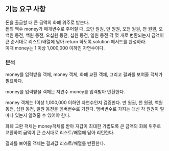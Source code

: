 ## 기능 요구 사항
돈을 출금할 대 큰 금액의 화폐 위주로 받는다.<br>
돈의 액수 money가 매개변수로 주어질 때, 오만 원권, 만 원권, 오천 원권, 천 원권, 오백원 동전, 백원 동전, 오십원 동전, 십원 동전, 일원 동전 각 몇 개로 변환되는지 금액이 큰 순서대로 리스트/배열에 담아 return 하도록 solution 메서드를 완성하라.<br>
이때 money는 1 이상 1,000,000 이하인 자연수이다.

### 분석
money를 입력받을 객체, money 객체, 화폐 교환 객체, 그리고 결과를 보여줄 객체가 필요하다.

money를 입력받을 객체는 자연수 money를 입력받아 반환한다.

money 객체는 1이상 1,000,000 이하인 자연수인지 검증한다.
만 원권, 천 원권, 백원 동전, 십원 동전, 일원 동전을 멤버변수로 가진다.
멤버변수로 가지는 대신 각 원권이 얼마나 있는지 알려줄 수 있어야 한다.

화폐 교환 객체는 money객체를 받아 지갑이 최대한 가볍도록 큰 금액의 화폐 위주로 교환하여 금액이 큰 순서대로 리스트/배열에 담아 리턴한다.

결과를 보여줄 객체는 결과값 리스트/배열를 반환한다.